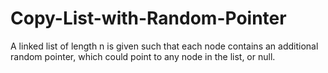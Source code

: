 # Copy-List-with-Random-Pointer
A linked list of length n is given such that each node contains an additional random pointer, which could point to any node in the list, or null.
